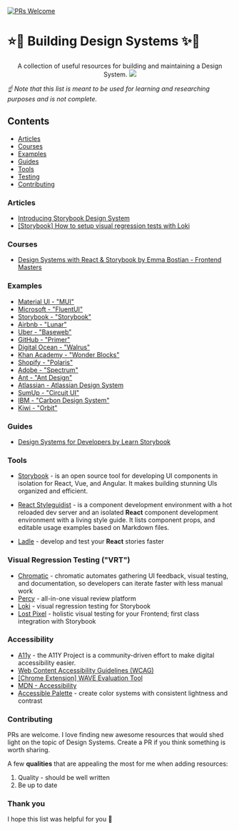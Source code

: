 [![PRs Welcome](https://img.shields.io/badge/PRs-welcome-brightgreen.svg?style=flat-square)](http://makeapullrequest.com)

# ⭐🦄 Building Design Systems ✨🌈

<p align="center">
 A collection of useful resources for building and maintaining a Design System.
    <img src="https://cdn.dribbble.com/users/1790221/screenshots/6209514/design_system_for_bank_2x.png" />
</p>

_☝ Note that this list is meant to be used for learning and researching purposes and is not complete._

## Contents

- [Articles](#articles)
- [Courses](#courses)
- [Examples](#examples)
- [Guides](#guides)
- [Tools](#tools)
- [Testing](#visual-regression-testing-vrt)
- [Contributing](#contributing)

### Articles

- [Introducing Storybook Design System](https://medium.com/storybookjs/introducing-storybook-design-system-23fd9b1ac3c0)
- [[Storybook] How to setup visual regression tests with Loki](https://grischuk.de/posts/storybook-visual-regressions-tests-with-loki )

### Courses

- [Design Systems with React & Storybook by Emma Bostian - Frontend Masters](https://frontendmasters.com/courses/design-systems/)

### Examples

- [Material UI - "MUI"](https://mui.com/)
- [Microsoft - "FluentUI"](https://developer.microsoft.com/en-us/fluentui/#/controls/web)
- [Storybook - "Storybook"](https://github.com/storybookjs/design-system)
- [Airbnb - "Lunar"](https://github.com/airbnb/lunar)
- [Uber - "Baseweb"](https://github.com/uber/baseweb)
- [GitHub - "Primer"](https://primer.style/css/)
- [Digital Ocean - "Walrus"](https://www.digitalocean.com/blog/introducing-walrus-digitaloceans-reimagined-design)
- [Khan Academy - "Wonder Blocks"](https://khan.github.io/wonder-blocks/)
- [Shopify - "Polaris"](https://polaris.shopify.com/)
- [Adobe - "Spectrum"](https://spectrum.adobe.com/)
- [Ant - "Ant Design"](https://ant.design/)
- [Atlassian - Atlassian Design System](https://atlassian.design/)
- [SumUp - "Circuit UI"](https://circuit.sumup.com/)
- [IBM - "Carbon Design System"](https://www.carbondesignsystem.com/)
- [Kiwi - "Orbit"](https://orbit.kiwi/)

### Guides

- [Design Systems for Developers by Learn Storybook](https://www.learnstorybook.com/design-systems-for-developers/)

### Tools

- [Storybook](https://storybook.js.org/) - is an open source tool for developing UI components in isolation for React, Vue, and Angular. It makes building stunning UIs organized and efficient.

- [React Styleguidist](https://react-styleguidist.js.org/) - is a component development environment with a hot reloaded dev server and an isolated **React** component development environment with a living style guide. It lists component props, and editable usage examples based on Markdown files.

- [Ladle](https://ladle.dev/) - develop and test your **React** stories faster

### Visual Regression Testing ("VRT")

- [Chromatic](https://www.chromatic.com/) - chromatic automates gathering UI feedback, visual testing, and documentation, so developers can iterate faster with less manual work
- [Percy](https://percy.io/) - all-in-one visual review platform
- [Loki](https://loki.js.org/) - visual regression testing for Storybook
- [Lost Pixel](https://lost-pixel.com/) - holistic visual testing for your Frontend; first class integration with Storybook

### Accessibility

- [A11y](https://a11yproject.com/) - the A11Y Project is a community-driven effort to make digital accessibility easier.
- [Web Content Accessibility Guidelines (WCAG)](https://www.w3.org/WAI/standards-guidelines/wcag/)
- [[Chrome Extension] WAVE Evaluation Tool](https://chrome.google.com/webstore/detail/wave-evaluation-tool/jbbplnpkjmmeebjpijfedlgcdilocofh)
- [MDN - Accessibility](https://developer.mozilla.org/en-US/docs/Learn/Accessibility)
- [Accessible Palette](https://accessiblepalette.com/) - create color systems with consistent lightness and contrast

### Contributing

PRs are welcome. I love finding new awesome resources that would shed light on the topic of Design Systems. Create a PR if you think something is worth sharing.

A few **qualities** that are appealing the most for me when adding resources:

1. Quality - should be well written
2. Be up to date

### Thank you

I hope this list was helpful for you 🖤
